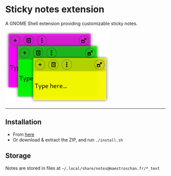 # Sticky notes extension

A GNOME Shell extension providing customizable sticky notes.

![](./notes@maestroschan.fr/screenshots/about_picture.png)

----

## Installation

- From [here](https://extensions.gnome.org/extension/1357/notes/)
- Or download & extract the ZIP, and run `./install.sh`

## Storage

Notes are stored in files at `~/.local/share/notes@maestroschan.fr/*_text`

<!-- dans le menu : nouveau/supprimer//éditer le titre//... -->
<!-- le bouton de grab aurait le titre en label, et clic-droit enroulerait -->

<!-- 3.36 :

le putain de focus
le packing des boutons de couleur
rétrocompatibilité en sang
déprécation de l'acteur de l'icône, avec conditionnelle
autres erreurs de merde ?

sa mère faut réécrire comment ça interagit avec le disque, là c'est hoooonteux

    -->


